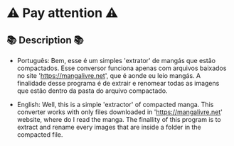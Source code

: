 # :warning: Pay attention :warning:

## :books: Description :books:
* Português: Bem, esse é um simples 'extrator' de mangás que estão compactados. Esse conversor funciona apenas com arquivos baixados no site 'https://mangalivre.net', que é aonde eu leio mangás. A finalidade desse programa é de extrair e renomear todas as imagens que estão dentro da pasta do arquivo compactado.

* English: Well, this is a simple 'extractor' of compacted manga. This converter works with only files downloaded in 'https://mangalivre.net' website, where do I read the manga. The finallity of this program is to extract and rename every images that are inside a folder in the compacted file.
